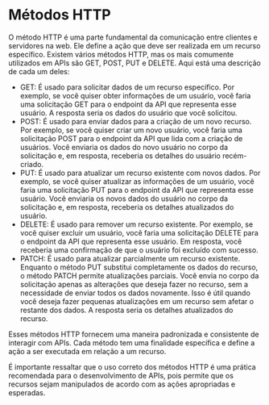 # Métodos HTTP

O método HTTP é uma parte fundamental da comunicação entre clientes e servidores na web. Ele define a ação que deve ser realizada em um recurso específico. Existem vários métodos HTTP, mas os mais comumente utilizados em APIs são GET, POST, PUT e DELETE. Aqui está uma descrição de cada um deles:

- GET: É usado para solicitar dados de um recurso específico. Por exemplo, se você quiser obter informações de um usuário, você faria uma solicitação GET para o endpoint da API que representa esse usuário. A resposta seria os dados do usuário que você solicitou.
- POST: É usado para enviar dados para a criação de um novo recurso. Por exemplo, se você quiser criar um novo usuário, você faria uma solicitação POST para o endpoint da API que lida com a criação de usuários. Você enviaria os dados do novo usuário no corpo da solicitação e, em resposta, receberia os detalhes do usuário recém-criado.
- PUT: É usado para atualizar um recurso existente com novos dados. Por exemplo, se você quiser atualizar as informações de um usuário, você faria uma solicitação PUT para o endpoint da API que representa esse usuário. Você enviaria os novos dados do usuário no corpo da solicitação e, em resposta, receberia os detalhes atualizados do usuário.
- DELETE: É usado para remover um recurso existente. Por exemplo, se você quiser excluir um usuário, você faria uma solicitação DELETE para o endpoint da API que representa esse usuário. Em resposta, você receberia uma confirmação de que o usuário foi excluído com sucesso.
- PATCH: É usado para atualizar parcialmente um recurso existente. Enquanto o método PUT substitui completamente os dados do recurso, o método PATCH permite atualizações parciais. Você envia no corpo da solicitação apenas as alterações que deseja fazer no recurso, sem a necessidade de enviar todos os dados novamente. Isso é útil quando você deseja fazer pequenas atualizações em um recurso sem afetar o restante dos dados. A resposta seria os detalhes atualizados do recurso.

Esses métodos HTTP fornecem uma maneira padronizada e consistente de interagir com APIs. Cada método tem uma finalidade específica e define a ação a ser executada em relação a um recurso.

É importante ressaltar que o uso correto dos métodos HTTP é uma prática recomendada para o desenvolvimento de APIs, pois permite que os recursos sejam manipulados de acordo com as ações apropriadas e esperadas.
